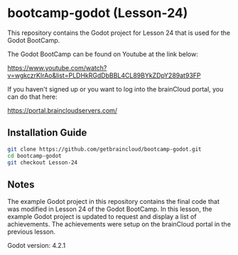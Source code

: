 # bootcamp-godot (Lesson-24)

This repository contains the Godot project for Lesson 24 that is used for the Godot BootCamp.

The Godot BootCamp can be found on Youtube at the link below:

https://www.youtube.com/watch?v=wgkczrKIrAo&list=PLDHkRGdDbBBL4CL89BYkZDpY289at93FP


If you haven't signed up or you want to log into the brainCloud portal, you can do that here:

https://portal.braincloudservers.com/


## Installation Guide

```bash
git clone https://github.com/getbraincloud/bootcamp-godot.git
cd bootcamp-godot
git checkout Lesson-24
```

## Notes

The example Godot project in this repository contains the final code that was modified in Lesson 24 of the Godot BootCamp. In this lesson, the example Godot project is updated to request and display a list of achievements. The achievements were setup on the brainCloud portal in the previous lesson.

Godot version: 4.2.1
